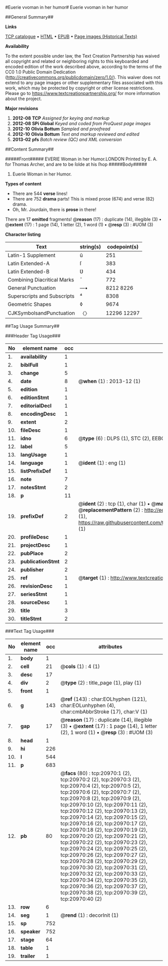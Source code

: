 #Euerie vvoman in her humor#
Euerie vvoman in her humor

##General Summary##

**Links**

[TCP catalogue](http://www.ota.ox.ac.uk/tcp/)  • 
[HTML](http://tei.it.ox.ac.uk/tcp/Texts-HTML/free/A15/A15676.html)  • 
[EPUB](http://tei.it.ox.ac.uk/tcp/Texts-EPUB/free/A15/A15676.epub) • 
[Page images (Historical Texts)](https://historicaltexts.jisc.ac.uk/eebo-99855475e)

**Availability**

To the extent possible under law, the Text Creation Partnership has waived all copyright and related or neighboring rights to this keyboarded and encoded edition of the work described above, according to the terms of the CC0 1.0 Public Domain Dedication (http://creativecommons.org/publicdomain/zero/1.0/). This waiver does not extend to any page images or other supplementary files associated with this work, which may be protected by copyright or other license restrictions. Please go to https://www.textcreationpartnership.org/ for more information about the project.

**Major revisions**

1. __2012-08__ __TCP__ *Assigned for keying and markup*
1. __2012-08__ __SPi Global__ *Keyed and coded from ProQuest page images*
1. __2012-10__ __Olivia Bottum__ *Sampled and proofread*
1. __2012-10__ __Olivia Bottum__ *Text and markup reviewed and edited*
1. __2013-02__ __pfs__ *Batch review (QC) and XML conversion*

##Content Summary##

#####Front#####
EVERIE Woman in her Humor.LONDON Printed by E. A. for Thomas Archer, and are to be ſolde at his ſhop
#####Body#####

1. Euerie Woman in her Humor.

**Types of content**

  * There are 544 **verse** lines!
  * There are 752 **drama** parts! This is mixed prose (674) and verse (82) drama.
  * Oh, Mr. Jourdain, there is **prose** in there!

There are 17 **omitted** fragments! 
 @__reason__ (17) : duplicate (14), illegible (3)  •  @__extent__ (17) : 1 page (14), 1 letter (2), 1 word (1)  •  @__resp__ (3) : #UOM (3)

**Character listing**


|Text|string(s)|codepoint(s)|
|---|---|---|
|Latin-1 Supplement|û|251|
|Latin Extended-A|ſ|383|
|Latin Extended-B|Ʋ|434|
|Combining             Diacritical Marks|̄|772|
|General Punctuation|—•|8212 8226|
|Superscripts             and Subscripts|⁴|8308|
|Geometric Shapes|◊|9674|
|CJKSymbolsandPunctuation|〈〉|12296 12297|

##Tag Usage Summary##

###Header Tag Usage###

|No|element name|occ|attributes|
|---|---|---|---|
|1.|__availability__|1||
|2.|__biblFull__|1||
|3.|__change__|5||
|4.|__date__|8| @__when__ (1) : 2013-12 (1)|
|5.|__edition__|1||
|6.|__editionStmt__|1||
|7.|__editorialDecl__|1||
|8.|__encodingDesc__|1||
|9.|__extent__|2||
|10.|__fileDesc__|1||
|11.|__idno__|6| @__type__ (6) : DLPS (1), STC (2), EEBO-CITATION (1), PROQUEST (1), VID (1)|
|12.|__label__|5||
|13.|__langUsage__|1||
|14.|__language__|1| @__ident__ (1) : eng (1)|
|15.|__listPrefixDef__|1||
|16.|__note__|7||
|17.|__notesStmt__|2||
|18.|__p__|11||
|19.|__prefixDef__|2| @__ident__ (2) : tcp (1), char (1)  •  @__matchPattern__ (2) : ([0-9\-]+):([0-9IVX]+) (1), (.+) (1)  •  @__replacementPattern__ (2) : http://eebo.chadwyck.com/downloadtiff?vid=$1&page=$2 (1), https://raw.githubusercontent.com/textcreationpartnership/Texts/master/tcpchars.xml#$1 (1)|
|20.|__profileDesc__|1||
|21.|__projectDesc__|1||
|22.|__pubPlace__|2||
|23.|__publicationStmt__|2||
|24.|__publisher__|2||
|25.|__ref__|1| @__target__ (1) : http://www.textcreationpartnership.org/docs/. (1)|
|26.|__revisionDesc__|1||
|27.|__seriesStmt__|1||
|28.|__sourceDesc__|1||
|29.|__title__|3||
|30.|__titleStmt__|2||


###Text Tag Usage###

|No|element name|occ|attributes|
|---|---|---|---|
|1.|__body__|1||
|2.|__cell__|21| @__cols__ (1) : 4 (1)|
|3.|__desc__|17||
|4.|__div__|2| @__type__ (2) : title_page (1), play (1)|
|5.|__front__|1||
|6.|__g__|143| @__ref__ (143) : char:EOLhyphen (121), char:EOLunhyphen (4), char:cmbAbbrStroke (17), char:V (1)|
|7.|__gap__|17| @__reason__ (17) : duplicate (14), illegible (3)  •  @__extent__ (17) : 1 page (14), 1 letter (2), 1 word (1)  •  @__resp__ (3) : #UOM (3)|
|8.|__head__|1||
|9.|__hi__|226||
|10.|__l__|544||
|11.|__p__|683||
|12.|__pb__|80| @__facs__ (80) : tcp:20970:1 (2), tcp:20970:2 (2), tcp:20970:3 (2), tcp:20970:4 (2), tcp:20970:5 (2), tcp:20970:6 (2), tcp:20970:7 (2), tcp:20970:8 (2), tcp:20970:9 (2), tcp:20970:10 (2), tcp:20970:11 (2), tcp:20970:12 (2), tcp:20970:13 (2), tcp:20970:14 (2), tcp:20970:15 (2), tcp:20970:16 (2), tcp:20970:17 (2), tcp:20970:18 (2), tcp:20970:19 (2), tcp:20970:20 (2), tcp:20970:21 (2), tcp:20970:22 (2), tcp:20970:23 (2), tcp:20970:24 (2), tcp:20970:25 (2), tcp:20970:26 (2), tcp:20970:27 (2), tcp:20970:28 (2), tcp:20970:29 (2), tcp:20970:30 (2), tcp:20970:31 (2), tcp:20970:32 (2), tcp:20970:33 (2), tcp:20970:34 (2), tcp:20970:35 (2), tcp:20970:36 (2), tcp:20970:37 (2), tcp:20970:38 (2), tcp:20970:39 (2), tcp:20970:40 (2)|
|13.|__row__|6||
|14.|__seg__|1| @__rend__ (1) : decorInit (1)|
|15.|__sp__|752||
|16.|__speaker__|752||
|17.|__stage__|64||
|18.|__table__|1||
|19.|__trailer__|1||
